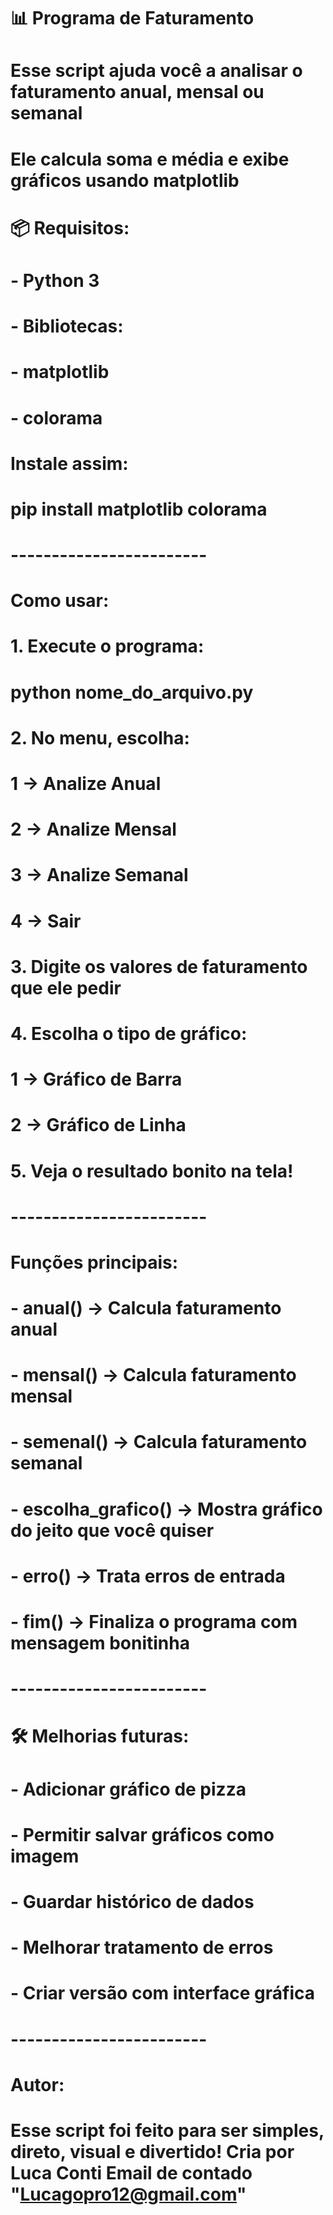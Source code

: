 # 📊 Programa de Faturamento

# Esse script ajuda você a analisar o faturamento anual, mensal ou semanal
# Ele calcula soma e média e exibe gráficos usando matplotlib

# 📦 Requisitos:
# - Python 3
# - Bibliotecas:
#   - matplotlib
#   - colorama

# Instale assim:
# pip install matplotlib colorama

# ------------------------

# Como usar:
# 1. Execute o programa:
#    python nome_do_arquivo.py

# 2. No menu, escolha:
#    1 → Analize Anual
#    2 → Analize Mensal
#    3 → Analize Semanal
#    4 → Sair

# 3. Digite os valores de faturamento que ele pedir

# 4. Escolha o tipo de gráfico:
#    1 → Gráfico de Barra
#    2 → Gráfico de Linha

# 5. Veja o resultado bonito na tela!

# ------------------------

# Funções principais:
# - anual() → Calcula faturamento anual
# - mensal() → Calcula faturamento mensal
# - semenal() → Calcula faturamento semanal
# - escolha_grafico() → Mostra gráfico do jeito que você quiser
# - erro() → Trata erros de entrada
# - fim() → Finaliza o programa com mensagem bonitinha

# ------------------------

# 🛠 Melhorias futuras:
# - Adicionar gráfico de pizza
# - Permitir salvar gráficos como imagem
# - Guardar histórico de dados
# - Melhorar tratamento de erros
# - Criar versão com interface gráfica

# ------------------------

# Autor:
# Esse script foi feito para ser simples, direto, visual e divertido! Cria por Luca Conti Email de contado "Lucagopro12@gmail.com"

